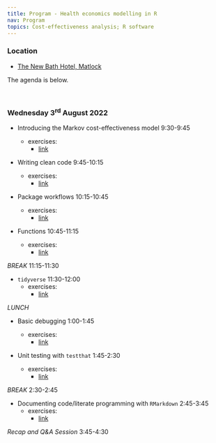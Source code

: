 ```yaml
---
title: Program - Health economics modelling in R
nav: Program
topics: Cost-effectiveness analysis; R software
---
```


### Location

* [The New Bath Hotel, Matlock](https://newbathhotelandspa.com/)

The agenda is below.

<br>

### Wednesday 3<sup>rd</sup> August 2022


* Introducing the Markov cost-effectiveness model 9:30-9:45
  + exercises:
    + [link](https://n8thangreen.github.io/ScHARR-open-science-workshop/content/resources/1-intro_Markov_model/intro-markov-models)

* Writing clean code 9:45-10:15
  + exercises:
    + [link](https://n8thangreen.github.io/ScHARR-open-science-workshop/content/resources/2-clean_code/clean-code-exercises)

* Package workflows 10:15-10:45
  + exercises:
      + [link](https://n8thangreen.github.io/ScHARR-open-science-workshop/content/resources/3-package_workflow/package-workflow-exercises)

* Functions 10:45-11:15
    + exercises:
      + [link](https://n8thangreen.github.io/ScHARR-open-science-workshop/content/resources/4-functions/functions-exercises)

_BREAK_ 11:15-11:30

* `tidyverse` 11:30-12:00
    + exercises:
      + [link](https://n8thangreen.github.io/ScHARR-open-science-workshop/content/resources/5-tidyverse/tidyverse-exercises)

_LUNCH_

* Basic debugging 1:00-1:45
    + exercises:
      + [link](https://n8thangreen.github.io/ScHARR-open-science-workshop/content/resources/6-debugging/debugging-exercises)


* Unit testing with `testthat` 1:45-2:30
    + exercises:
      + [link](https://n8thangreen.github.io/ScHARR-open-science-workshop/content/resources/unit_testing/unit-testing)

_BREAK_ 2:30-2:45

* Documenting code/literate programming with `RMarkdown` 2:45-3:45
    + exercises:
      + [link](https://n8thangreen.github.io/ScHARR-open-science-workshop/content/resources/7-literate_programming/literate-programming-exercises)

_Recap and Q&A Session_ 3:45-4:30
